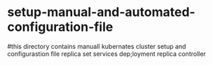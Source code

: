 # setup-manual-and-automated-configuration-file

#this directory contains manuall kubernates cluster setup and configurastion file
replica set
services
dep;loyment
replica controller
